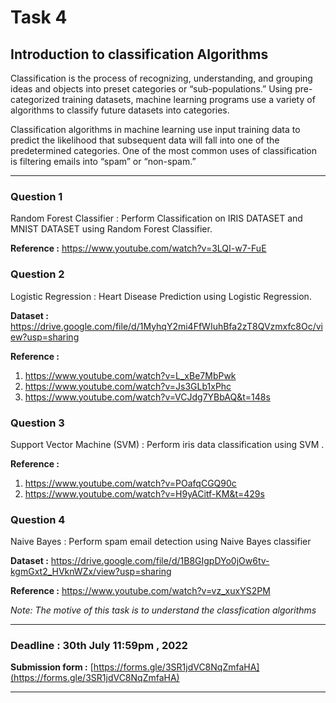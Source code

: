 # Task 4 

## Introduction to classification Algorithms

Classification is the process of recognizing, understanding, and grouping ideas and objects into preset categories or “sub-populations.” Using pre-categorized training datasets, machine learning programs use a variety of algorithms to classify future datasets into categories.

Classification algorithms in machine learning use input training data to predict the likelihood that subsequent data will fall into one of the predetermined categories. One of the most common uses of classification is filtering emails into “spam” or “non-spam.” 

<hr />

### Question 1 

Random Forest Classifier : Perform Classification on IRIS DATASET and MNIST DATASET using Random Forest Classifier.

**Reference :** https://www.youtube.com/watch?v=3LQI-w7-FuE

### Question 2 

Logistic Regression : Heart Disease Prediction using Logistic Regression.

**Dataset :** https://drive.google.com/file/d/1MyhqY2mi4FfWIuhBfa2zT8QVzmxfc8Oc/view?usp=sharing 

**Reference :** 
1. https://www.youtube.com/watch?v=L_xBe7MbPwk
2. https://www.youtube.com/watch?v=Js3GLb1xPhc
3. https://www.youtube.com/watch?v=VCJdg7YBbAQ&t=148s

### Question 3

Support Vector Machine (SVM) : Perform iris data classification using SVM .

**Reference :** 
1. https://www.youtube.com/watch?v=POafqCGQ90c
2. https://www.youtube.com/watch?v=H9yACitf-KM&t=429s

### Question 4 

Naive Bayes : Perform spam email detection using Naive Bayes classifier

**Dataset :** https://drive.google.com/file/d/1B8GIgpDYo0jOw6tv-kgmGxt2_HVknWZx/view?usp=sharing

**Reference :** https://www.youtube.com/watch?v=vz_xuxYS2PM

*Note: The motive of this task is to understand the classfication algorithms*

<hr >

### Deadline : 30th July 11:59pm , 2022 
**Submission form :** [https://forms.gle/3SR1jdVC8NqZmfaHA](https://forms.gle/3SR1jdVC8NqZmfaHA)
<hr >
